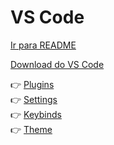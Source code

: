 # VS Code

[Ir para README](../../README.md)

[Download do VS Code](https://code.visualstudio.com/download)

👉 [Plugins](./geral/plugins.md)<br />
👉 [Settings](./geral/settings.md)<br />
👉 [Keybinds](./geral/keybinds.md)<br />
👉 [Theme](./geral/theme.md)
